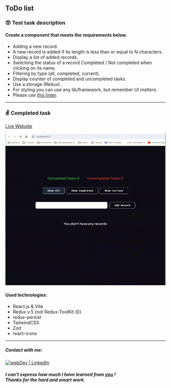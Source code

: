 ## ToDo list

### 😲 Test task description

#### Create a component that meets the requirements below.

- Adding a new record.
- A new record is added if its length is less than or equal to N characters.
- Display a list of added records.
- Switching the status of a record Completed / Not completed when clicking on its name.
- Filtering by type (all, completed, current).
- Display counter of completed and uncompleted tasks.
- Use a storage (Redux).
- For styling you can use any lib/framework, but remember UI matters.
- Please use [this linter](https://github.com/wemake-services/wemake-frontend-styleguide).

---

### ✌️ Completed task

[Live Website](https://sxidsvit-todo-prvolt.vercel.app/)

![](demo.gif)

#### Used technologies:

- React.js & Vite
- Redux v.5 (not Redux-ToolKit 😊)
- redux-persist
- TailwindCSS
- Zod
- react-icons

---

##### Contact with me:

[<img alt="webDev | LinkedIn" src="https://img.shields.io/badge/linkedin-0077B5.svg?&style=for-the-badge&logo=linkedin&logoColor=white" />][linkedin]

[linkedin]: https://www.linkedin.com/in/sergiy-antonyuk/

##### I can't express how much I have learned from [you](https://www.youtube.com/channel/UCFq12kPZg4wTNPO7V_g3B-A) ! <br> Thanks for the hard and smart work.
